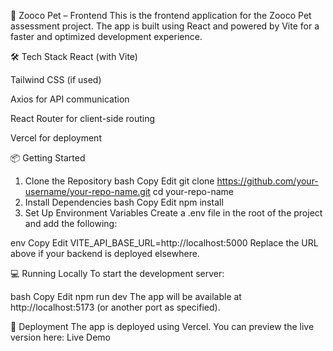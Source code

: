 🚀 Zooco Pet – Frontend
This is the frontend application for the Zooco Pet assessment project. The app is built using React and powered by Vite for a faster and optimized development experience.

🛠️ Tech Stack
React (with Vite)

Tailwind CSS (if used)

Axios for API communication

React Router for client-side routing

Vercel for deployment

📦 Getting Started
1. Clone the Repository
bash
Copy
Edit
git clone https://github.com/your-username/your-repo-name.git
cd your-repo-name
2. Install Dependencies
bash
Copy
Edit
npm install
3. Set Up Environment Variables
Create a .env file in the root of the project and add the following:

env
Copy
Edit
VITE_API_BASE_URL=http://localhost:5000
Replace the URL above if your backend is deployed elsewhere.

💻 Running Locally
To start the development server:

bash
Copy
Edit
npm run dev
The app will be available at http://localhost:5173 (or another port as specified).

🚀 Deployment
The app is deployed using Vercel. You can preview the live version here: Live Demo
